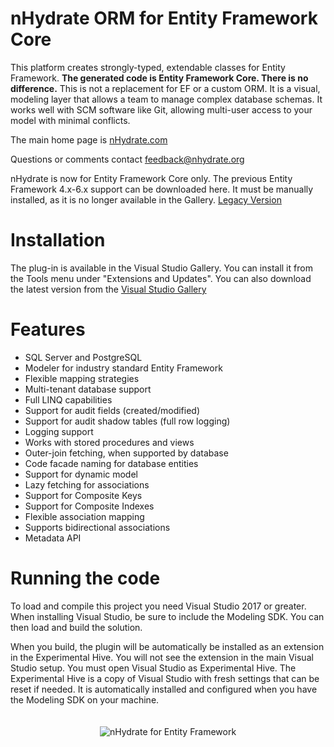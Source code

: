nHydrate ORM for Entity Framework Core
========

This platform creates strongly-typed, extendable classes for Entity Framework. **The generated code is Entity Framework Core. There is no difference.** This is not a replacement for EF or a custom ORM. It is a visual, modeling layer that allows a team to manage complex database schemas. It works well with SCM software like Git, allowing multi-user access to your model with minimal conflicts.

The main home page is [nHydrate.com](https://nHydrate.com)

Questions or comments contact [feedback@nhydrate.org](mailto:feedback@nhydrate.org)

nHydrate is now for Entity Framework Core only. The previous Entity Framework 4.x-6.x support can be downloaded here. It must be manually installed, as it is no longer available in the Gallery.
[Legacy Version](http://nhydrate.org/downloads/nHydrate.DslPackage.vsix.zip)

Installation
========

The plug-in is available in the Visual Studio Gallery. You can install it from the Tools menu under "Extensions and Updates". You can also  download the latest version from the [Visual Studio Gallery](https://visualstudiogallery.msdn.microsoft.com/d641354e-b15f-437c-b7eb-83c6ac423651)

Features
========
- SQL Server and PostgreSQL
- Modeler for industry standard Entity Framework
- Flexible mapping strategies
- Multi-tenant database support
- Full LINQ capabilities
- Support for audit fields (created/modified)
- Support for audit shadow tables (full row logging)
- Logging support
- Works with stored procedures and views
- Outer-join fetching, when supported by database
- Code facade naming for database entities
- Support for dynamic model
- Lazy fetching for associations
- Support for Composite Keys
- Support for Composite Indexes
- Flexible association mapping
- Supports bidirectional associations
- Metadata API


Running the code
========

To load and compile this project you need Visual Studio 2017 or greater. When installing Visual Studio, be sure to include the Modeling SDK. You can then load and build the solution.

When you build, the plugin will be automatically be installed as an extension in the Experimental Hive. You will not see the extension in the main Visual Studio setup. You must open Visual Studio as Experimental Hive. The Experimental Hive is a copy of Visual Studio with fresh settings that can be reset if needed. It is automatically installed and configured when you have the Modeling SDK on your machine.

<p align="center" style="padding-top:20px;">
<img src="http://nhydrate.org/images/nhydrate-medium.png" title="nHydrate for Entity Framework" >
</p>
